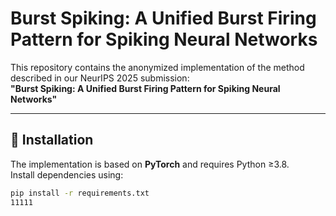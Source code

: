 # Burst Spiking: A Unified Burst Firing Pattern for Spiking Neural Networks

This repository contains the anonymized implementation of the method described in our NeurIPS 2025 submission:  
**"Burst Spiking: A Unified Burst Firing Pattern for Spiking Neural Networks"**

---

## 🔧 Installation

The implementation is based on **PyTorch** and requires Python ≥3.8.  
Install dependencies using:

```bash
pip install -r requirements.txt
11111
